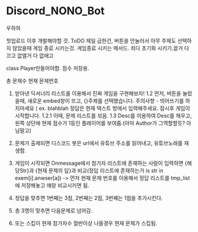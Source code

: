 # Discord_NONO_Bot
우하하

첫업로드 이후 개발해야할 것.
ToDO
제일 급한건, 버튼을 안눌러서 아무 주제도 선택하지 않았을때 게임 종료 시키는것.
게임종료 시키는 메서드. 죄다 초기화 시키기.끌거 다끄고 없앨거 다 없애고

class Player만들어야함. 점수 저장용.

총 문제수
현재 문제번호

1. 받아낸 딕셔너리 리스트를 이용해서 진짜 게임을 구현해보자!
   1.2 먼저, 버튼을 눌렀을때, 새로운 embed창이 뜨고, {}주제를 선택했습니다.
                                                  주의사항 - 띄어쓰기를 하지마세요 ( ex. blahblah
                                                  정답은 현재 텍스트 방에서 입력해주세요.
                                                  잠시후 게임이 시작합니다.
                                                 1.2.1 이때, 문제 리스트를 섞음.
   1.3 Desc를 이용하여 Desc를 채우고, 왼쪽 상단에 현재 점수가 1등인 플레이어를 보여줌.(아마 Author가 그역할할듯? 아님말고)

2. 문제가 출제되면 디스코드 봇은 url에서 유튜브 주소를 읽어내고, 유튜브노래를 재생함. 
3. 게임이 시작되면 Onmessage에서 참가자 리스트에 존재하는 사람이 입력하면 {해당Str}과 {현재 문제의 답}과 비교(정답 리스트에 존재하는가 is str in exem[i].anwser[a]) -> 먼저 현재 문제 번호를 이용해서 정답 리스트를 tmp_list에 저장해놓고 얘랑 비교시키면 됨.
4. 정답을 맞추면 1번째는 3점, 2번째는 2점, 3번째는 1점을 추가시킨다.
5. 총 3명이 맞추면 다음문제로 넘어감.
6. 또는 스킵이 현재 참가자수 절반이상 나올경우 현재 문제가 스킵됨.
